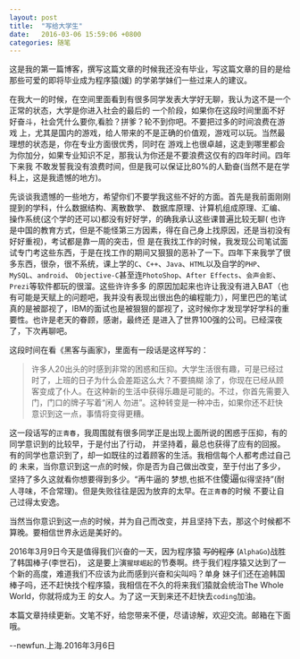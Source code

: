 ```yaml
---
layout: post
title:  "写给大学生"
date:   2016-03-06 15:59:06 +0800
categories: 随笔
---
```

这是我的第一篇博客，撰写这篇文章的时候我还没有毕业，写这篇文章的目的是给那些可爱的即将毕业成为程序猿(媛)
的学弟学妹们一些过来人的建议。

在我大一的时候，在空间里面看到有很多同学发表大学好无聊，我认为这不是一个正常的状态，大学是你进入社会的最后的
一个阶段，如果你在这段时间里面不好好奋斗，社会凭什么要你,看脸？拼爹？轮不到你吧。不要把过多的时间浪费在游戏
上，尤其是国内的游戏，给人带来的不是正确的价值观，游戏可以玩。当然最理想的状态是，你在专业方面很优秀，同时在
游戏上也很卓越，这走到哪里都会为你加分，如果专业知识不足，那我认为你还是不要浪费这仅有的四年时间。四年下来我
不敢发誓我没有浪费时间，但是我可以保证比80%的人勤奋(当然不是在学科上，这是我遗憾的地方)。

先谈谈我遗憾的一些地方，希望你们不要学我这些不好的方面。首先是我前面刚刚提到的学科，什么数据结构、离散数学、
数据库原理、计算机组成原理、汇编、操作系统(这个学的还可以)都没有好好学，的确我承认这些课普遍比较无聊( 也许
是中国的教育方式，但是不能怪第三方因素，得在自己身上找原因，还是当初没有好好重视)，考试都是靠一周的突击，但
是在我找工作的时候，我发现公司笔试面试专门考这些东西，于是在找工作的期间又狠狠的恶补了一下。四年下来我学了很
多东西，很杂，很不系统，课上学的`C`、`C++`、`Java`、`HTML`以及自学的`PHP`、`MySQL`、`android`、
`Objective-C`甚至连`PhotoShop`、`After Effects`、`会声会影`、`Prezi`等软件都玩的很溜。这些许许多多
的原因加起来也许让我没有进入BAT（也有可能是天赋上的问题吧，我并没有表现出很出色的编程能力），阿里巴巴的笔试
真的是被鄙视了，IBM的面试也是被狠狠的鄙视了，这时候你才发现学好学科的重要性。也许是老天的眷顾，感谢，最终还
是进入了世界100强的公司。已经深夜了，下次再聊吧。

这段时间在看《黑客与画家》，里面有一段话是这样写的：

>许多人20出头的时感到非常的困惑和压抑。大学生活很有趣，可是已经过时了，上班的日子为什么会差距这么大？不要搞糊
涂了，你现在已经从顾客变成了仆人。在这种新的生活中获得乐趣是可能的。不过，你首先需要入门，门口的牌子写着“闲人
勿进”。这种转变是一种冲击，如果你还不赶快意识到这一点，事情将变得更糟。

这一段话写的`正青春`，我周围就有很多同学正是出现上面所说的困惑于压抑，有的同学意识到的比较早，于是付出了行动，
并坚持着，最总也获得了应有的回报。有的同学也意识到了，却一如既往的过着顾客的生活。我相信每个人都考虑过自己的
未来，当你意识到这一点的时候，你是否为自己做出改变，至于付出了多少，坚持了多久这就看你想要得到多少。“再牛逼的
梦想,也抵不住<big>傻逼</big>似得坚持”(耐人寻味，不合常理)。但是失败往往是因为放弃的太早。在`正青春`的时候
不要让自己过得太安逸。

当然当你意识到这一点的时候，并为自己而改变，并且坚持下去，那这个时候都不算晚。要相信世界永远是美好的。

2016年3月9日今天是值得我们兴奋的一天，因为程序猿 <del>写的程序</del> (`AlphaGo`)战胜了韩国棒子(李世石)，
这是要上演`猩球崛起`的节奏啊。终于我们程序猿又达到了一个新的高度，难道我们不应该为此而感到兴奋和尖叫吗？单身
妹子们还在追韩国棒子吗，还不赶快找个程序猿，我相信在不久的将来我们猿就会统治The Whole World，你就将成为王
的女人。为了这一天到来还不赶快去`coding`加油。

本篇文章持续更新。文笔不好，给您带来不便，尽请谅解，欢迎交流。邮箱在下面哦。

--newfun.上海.2016年3月6日



[jekyll-docs]: http://jekyllrb.com/docs/home
[jekyll-gh]:   https://github.com/jekyll/jekyll
[jekyll-talk]: https://talk.jekyllrb.com/
